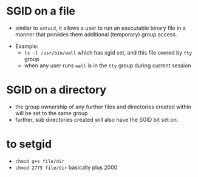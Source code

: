 # SGID on a file
* similar to `setuid`, it allows a user to run an executable binary file in a manner that provides them additional (temporary) group access.
- Example:
  - `ls -l /usr/bin/wall` which has sgid set, and this file owned by `tty` group
  - when any user runs `wall` is in the `tty` group during current session

# SGID on a directory
* the group ownership of any further files and directories created within will be set to the same group
* further, sub directories created will also have the SGID bit set on.

# to setgid
* `chmod g+s file/dir`
* `chmod 2775 file/dir` basically plus 2000
